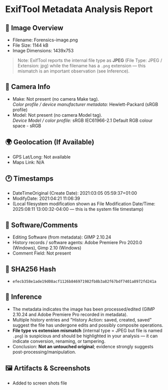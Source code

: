 # ExifTool Metadata Analysis Report

## 🔎 Image Overview
- Filename: Forensics-image.png
- File Size: 1144 kB
- Image Dimensions: 1439x753

> Note: ExifTool reports the internal file type as **JPEG** (File Type: JPEG / Extension: jpg) while the filename has a `.png` extension — this mismatch is an important observation (see Inference).

## 📸 Camera Info
- Make: Not present (no camera Make tag).  
  *Color profile / device manufacturer metadata:* Hewlett-Packard (sRGB profile)
- Model: Not present (no camera Model tag).  
  *Device Model / color profile:* sRGB IEC61966-2.1 Default RGB colour space - sRGB

## 🌍 Geolocation (If Available)
- GPS Lat/Long: Not available
- Maps Link: N/A

## 🕐 Timestamps
- DateTimeOriginal (Create Date): 2021:03:05 05:59:37+01:00
- ModifyDate: 2021:04:21 11:06:39
- (Local filesystem modification shown as File Modification Date/Time: 2025:08:11 13:00:32-04:00 — this is the system file timestamp)

## 📝 Software/Comments
- Editing Software (from metadata): GIMP 2.10.24
- History records / software agents: Adobe Premiere Pro 2020.0 (Windows), Gimp 2.10 (Windows)
- Comment Field: Not present

## 🔐 SHA256 Hash
- `efecb358e1ade19d08acf1126b846971982fb8b3a82f67bdf7401a8972fd241a` 

## 🧠 Inference
- The metadata indicates the image has been processed/edited (GIMP 2.10.24 and Adobe Premiere Pro recorded in metadata).  
- Multiple history entries and "History Action: saved, created, saved" suggest the file has undergone edits and possibly composite operations.  
- **File type vs extension mismatch** (internal type = JPEG but file is named `.png`) is suspicious and should be highlighted in your analysis — it can indicate conversion, renaming, or tampering.  
- Conclusion: **Not an untouched original**; evidence strongly suggests post-processing/manipulation.

## 🖼️ Artifacts & Screenshots
- Added to screen shots file
